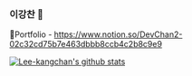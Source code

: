 ### 이강찬 👋

🌱Portfolio - https://www.notion.so/DevChan2-02c32cd75b7e463dbbb8ccb4c2b8c9e9

[![Lee-kangchan's github stats](https://github-readme-stats.vercel.app/api?username=Lee-kangchan)](https://github.com/Lee-kangchan/github-readme-stats)

	
<!--
**Lee-kangchan/Lee-kangchan** is a ✨ _special_ ✨ repository because its `README.md` (this file) appears on your GitHub profile.

Here are some ideas to get you started:

- 🔭 I’m currently working on ...
- 🌱 I’m currently learning ...
- 👯 I’m looking to collaborate on ...
- 🤔 I’m looking for help with ...
- 💬 Ask me about ...
- 📫 How to reach me: ...
- 😄 Pronouns: ...
- ⚡ Fun fact: ...
-->
